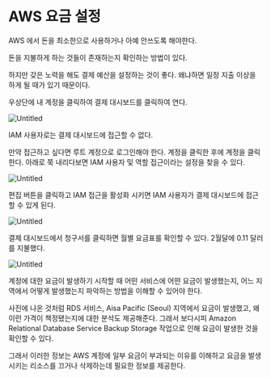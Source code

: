# AWS 요금 설정

AWS 에서 돈을 최소한으로 사용하거나 아예 안쓰도록 해야한다.

돈을 지불하게 하는 것들이 존재하는지 확인하는 방법이 있다.

하지만 갖은 노력을 해도 결제 예산을 설정하는 것이 좋다. 왜냐하면 일정 지출 이상을 하게 될 때가 있기 때문이다.

우상단에 내 계정을 클릭하여 결제  대시보드를 클릭하여 연다.

![Untitled](https://s3-us-west-2.amazonaws.com/secure.notion-static.com/490d27f6-29e5-4914-ae86-52bd5611c1ba/Untitled.png)

IAM 사용자로는 결제 대시보드에 접근할 수 없다.

만약 접근하고 싶다면 루트 계정으로 로그인해야 한다. 계정을 클릭한 후에 계정을 클릭한다. 아래로 쭉 내리다보면 IAM 사용자 및 역할 접근이라는 설정을 찾을 수 있다.

![Untitled](https://s3-us-west-2.amazonaws.com/secure.notion-static.com/33eb968b-0f5f-459b-a4b3-61a5334018dd/Untitled.png)

편집 버튼을 클릭하고 IAM 접근을 활성화 시키면 IAM 사용자가 결제 대시보드에 접근할 수 있게 된다.

![Untitled](https://s3-us-west-2.amazonaws.com/secure.notion-static.com/a7a02004-c439-41da-a569-66f578c1f57d/Untitled.png)

결제 대시보드에서 청구서를 클릭하면 월별 요금표를 확인할 수 있다. 2월달에 0.11 달러를 지불했다.

![Untitled](https://s3-us-west-2.amazonaws.com/secure.notion-static.com/63ed9f95-5e31-4b1c-8556-3daa012368aa/Untitled.png)

계정에 대한 요금이 발생하기 시작할 때 어떤 서비스에 어떤 요금이 발생했는지, 어느 지역에서 어떻게 발생했는지 파악하는 방법을 이해할 수 있어야 한다.

사진에 나온 것처럼 RDS 서비스, Aisa Pacific (Seoul) 지역에서 요금이 발생했고, 왜 이런 가격이 책정됐는지에 대한 분석도 제공해준다. 그래서 보다시피 Amazon Relational Database Service Backup Storage 작업으로 인해 요금이 발생한 것을 확인할 수 있다.

그래서 이러한 정보는 AWS 계정에 일부 요금이 부과되는 이유를 이해하고 요금을 발생시키는 리소스를 끄거나 삭제하는데 필요한 정보를 제공한다.